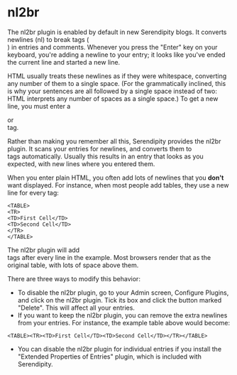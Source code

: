 # nl2br

The nl2br plugin is enabled by default in new Serendipity blogs.  It converts newlines (nl) to break tags (<br/>) in entries and comments.  Whenever you press the "Enter" key on your keyboard, you're adding a newline to your entry; it looks like you've ended the current line and started a new line. 

HTML usually treats these newlines as if they were whitespace, converting any number of them to a single space.  (For the grammatically inclined, this is why your sentences are all followed by a single space instead of two: HTML interprets any number of spaces as a single space.)  To get a new line, you must enter a <P> or <BR /> tag.

Rather than making you remember all this, Serendipity provides the nl2br plugin.  It scans your entries for newlines, and converts them to <BR /> tags automatically. Usually this results in an entry that looks as you expected, with new lines where you entered them.

When you enter plain HTML, you often add lots of newlines that you **don't** want displayed.  For instance, when most people add tables, they use a new line for every tag:

```
<TABLE>
<TR>
<TD>First Cell</TD>
<TD>Second Cell</TD>
</TR>
</TABLE>
```

The nl2br plugin will add <BR /> tags after every line in the example.  Most browsers render that as the original table, with lots of space above them. 

There are three ways to modify this behavior:

* To disable the nl2br plugin, go to your Admin screen, Configure Plugins, and click on the nl2br plugin.  Tick its box and click the button marked "Delete".  This will affect all your entries.
* If you want to keep the nl2br plugin, you can remove the extra newlines from your entries.  For instance, the example table above would become:

```
<TABLE><TR><TD>First Cell</TD><TD>Second Cell</TD></TR></TABLE>
```

* You can disable the nl2br plugin for individual entries if you install the "Extended Properties of Entries" plugin, which is included with Serendipity.